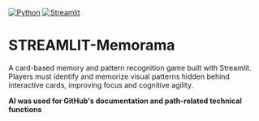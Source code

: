 [![Python](https://img.shields.io/badge/python-3.10%2B-blue.svg)](https://www.python.org/)
[![Streamlit](https://img.shields.io/badge/Streamlit-app-red.svg)](https://streamlit.io/)
# STREAMLIT-Memorama
A card-based memory and pattern recognition game built with Streamlit. Players must identify and memorize visual patterns hidden behind interactive cards, improving focus and cognitive agility.

**AI was used for GitHub's documentation and path-related technical functions**
